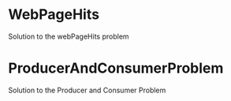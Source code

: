 # WebPageHits
  Solution to the webPageHits problem

# ProducerAndConsumerProblem
  Solution to the Producer and Consumer Problem
